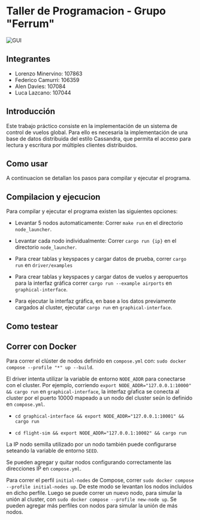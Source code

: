 # Taller de Programacion - Grupo "Ferrum"

![GUI](https://github.com/user-attachments/assets/7e9b9e5e-4c07-437f-9e3b-480523320984)

## Integrantes

- Lorenzo Minervino: 107863
- Federico Camurri: 106359
- Alen Davies: 107084
- Luca Lazcano: 107044

## Introducción

Este trabajo práctico consiste en la implementación de un sistema de control de vuelos global. Para ello es necesaria la implementación de una base de datos distribuida del estilo Cassandra, que permita el acceso para lectura y escritura por múltiples clientes distribuidos.

## Como usar

A continuacion se detallan los pasos para compilar y ejecutar el programa.

## Compilacion y ejecucion

Para compilar y ejecutar el programa existen las siguientes opciones:

-   Levantar 5 nodos automaticamente: Correr `make run` en el directorio `node_launcher`.
-   Levantar cada nodo individualmente: Correr `cargo run {ip}` en el directorio `node_launcher`.

-   Para crear tablas y keyspaces y cargar datos de prueba, correr `cargo run` en `driver/examples`
-   Para crear tablas y keyspaces y cargar datos de vuelos y aeropuertos para la interfaz gráfica correr `cargo run --example airports` en `graphical-interface`.
-   Para ejecutar la interfaz gráfica, en base a los datos previamente cargados al cluster, ejecutar `cargo run` en `graphical-interface`.

## Como testear

## Correr con Docker

Para correr el clúster de nodos definido en `compose.yml` con: `sudo docker compose --profile "*" up --build`.

El driver intenta utilizar la variable de entorno `NODE_ADDR` para conectarse con el cluster. Por ejemplo, corriendo `export NODE_ADDR="127.0.0.1:10000" && cargo run` en `graphical-interface`, la interfaz gŕafica se conecta al cluster por el puerto 10000 mapeado a un nodo del cluster seún lo definido en `compose.yml`.

- `cd graphical-interface && export NODE_ADDR="127.0.0.1:10001" && cargo run`

- `cd flight-sim && export NODE_ADDR="127.0.0.1:10002" && cargo run`

La IP nodo semilla utilizado por un nodo también puede configurarse seteando la variable de entorno `SEED`.

Se pueden agregar y quitar nodos configurando correctamente las direcciones IP en `compose.yml`.

Para correr el perfil `initial-nodes` de Compose, correr `sudo docker compose --profile initial-nodes up`. De este modo se levantan los nodos incluidos en dicho perfile. Luego se puede correr un nuevo nodo, para simular la unión al cluster, con `sudo docker compose --profile new-node up`. Se pueden agregar más perfiles con nodos para simular la unión de más nodos.
